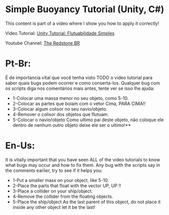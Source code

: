# Simple Buoyancy Tutorial (Unity, C#)


This content is part of a video where I show you how to apply it correctly!

Video Tutorial: [Unity Tutorial: Flutuabilidade Simples](https://www.youtube.com/watch?v=_rrmkSGbQCs&ab_channel=THERedstoneBR)

Youtube Channel: [The Redstone BR](https://www.youtube.com/c/THERedstoneBR)

# Pt-Br:

É de importancia vital que você tenha visto TODO o video tutorial para saber quais bugs podem ocorrer e como conserta-los.
Qualquer bug com os scripts diga nos comentários mais antes, tente ver se isso lhe ajuda:
* 1-Colocar uma massa menor no seu objeto, como 5-10.
* 2-Colocar as partes que boiam com o vetor Cima, PARA CIMA!!
* 3-Colocar algum colisor no seu navio/objeto.
* 4-Remover o colisor dos objetos que flutuam.
* 5-Colocar o navio/objeto Como ultimo pai deste objeto, não coloque ele dentro de nenhum outro objeto deixe ele ser o ultimo!**



# En-Us:

It is vitally important that you have seen ALL of the video tutorials to know what bugs may occur and how to fix them.
Any bug with the scripts say in the comments earlier, try to see if it helps you:
* 1-Put a smaller mass on your object, like 5-10.
* 2-Place the parts that float with the vector UP, UP !!
* 3-Place a collider on your ship/object.
* 4-Remove the collider from the floating objects.
* 5-Place the ship/object As the last parent of this object, do not place it inside any other object let it be the last!



